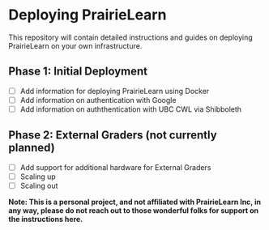 # Deploying PrairieLearn

This repository will contain detailed instructions and guides on deploying PrairieLearn on your own infrastructure.

## Phase 1: Initial Deployment

- [ ] Add information for deploying PrairieLearn using Docker
- [ ] Add information on authentication with Google
- [ ] Add information on auththentication with UBC CWL via Shibboleth

## Phase 2: External Graders (not currently planned)

- [ ] Add support for additional hardware for External Graders
- [ ] Scaling up
- [ ] Scaling out

**Note: This is a personal project, and not affiliated with PrairieLearn Inc, in any way, please do not reach out to those wonderful folks for support on the instructions here.**
